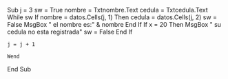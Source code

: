 Sub 
    j = 3
    sw = True
     nombre = Txtnombre.Text
      cedula = Txtcedula.Text
        While sw
        If nombre = datos.Cells(j, 1) Then
             cedula = datos.Cells(j, 2)
            sw = False
        MsgBox " el nombre es:" & nombre
        End If
        If x = 20 Then
    MsgBox " su cedula no esta registrada"
    sw = False
    End If

    j = j + 1

    Wend
End Sub